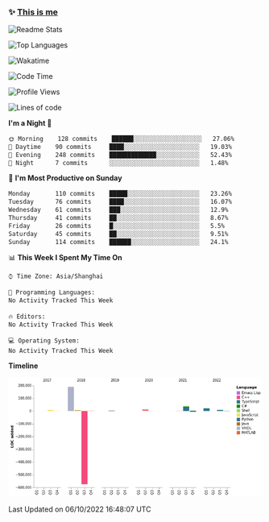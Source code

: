 <!--

**icyzeroice/icyzeroice** is a ✨ _special_ ✨ repository because its `README.md` (this file) appears on your GitHub profile.

Here are some ideas to get you started:

- 🔭 I’m currently working on ...
- 🌱 I’m currently learning ...
- 👯 I’m looking to collaborate on ...
- 🤔 I’m looking for help with ...
- 💬 Ask me about ...
- 📫 How to reach me: ...
- 😄 Pronouns: ...
- ⚡ Fun fact: ...

-->

### ✨ [This is me](https://shakugan.fandom.com/wiki/Serment)

![Readme Stats](https://github-readme-stats.vercel.app/api?username=icyzeroice)

![Top Languages](https://github-readme-stats.vercel.app/api/top-langs/?username=icyzeroice&exclude_repo=scutie2015-digimon&layout=compact&langs_count=5)

![Wakatime](https://github-readme-stats.vercel.app/api/wakatime?username=icyzeroice)

<!--START_SECTION:waka-->
![Code Time](http://img.shields.io/badge/Code%20Time-906%20hrs%205%20mins-blue)

![Profile Views](http://img.shields.io/badge/Profile%20Views-0-blue)

![Lines of code](https://img.shields.io/badge/From%20Hello%20World%20I%27ve%20Written--283%20Thousand%20lines%20of%20code-blue)

**I'm a Night 🦉** 

```text
🌞 Morning    128 commits    ██████░░░░░░░░░░░░░░░░░░░   27.06% 
🌆 Daytime    90 commits     ████░░░░░░░░░░░░░░░░░░░░░   19.03% 
🌃 Evening    248 commits    █████████████░░░░░░░░░░░░   52.43% 
🌙 Night      7 commits      ░░░░░░░░░░░░░░░░░░░░░░░░░   1.48%

```
📅 **I'm Most Productive on Sunday** 

```text
Monday       110 commits    █████░░░░░░░░░░░░░░░░░░░░   23.26% 
Tuesday      76 commits     ████░░░░░░░░░░░░░░░░░░░░░   16.07% 
Wednesday    61 commits     ███░░░░░░░░░░░░░░░░░░░░░░   12.9% 
Thursday     41 commits     ██░░░░░░░░░░░░░░░░░░░░░░░   8.67% 
Friday       26 commits     █░░░░░░░░░░░░░░░░░░░░░░░░   5.5% 
Saturday     45 commits     ██░░░░░░░░░░░░░░░░░░░░░░░   9.51% 
Sunday       114 commits    ██████░░░░░░░░░░░░░░░░░░░   24.1%

```


📊 **This Week I Spent My Time On** 

```text
⌚︎ Time Zone: Asia/Shanghai

💬 Programming Languages: 
No Activity Tracked This Week

🔥 Editors: 
No Activity Tracked This Week

💻 Operating System: 
No Activity Tracked This Week

```

**Timeline**

![Chart not found](https://raw.githubusercontent.com/icyzeroice/icyzeroice/main/charts/bar_graph.png) 


 Last Updated on 06/10/2022 16:48:07 UTC
<!--END_SECTION:waka-->

<!--

### Related
- https://github.com/abhisheknaiidu/awesome-github-profile-readme
- https://github.com/coderjojo/creative-profile-readme
- https://github.com/elangosundar/awesome-README-templates
- https://github.com/durgeshsamariya/awesome-github-profile-readme-templates
- https://github.com/anmol098/waka-readme-stats

-->

